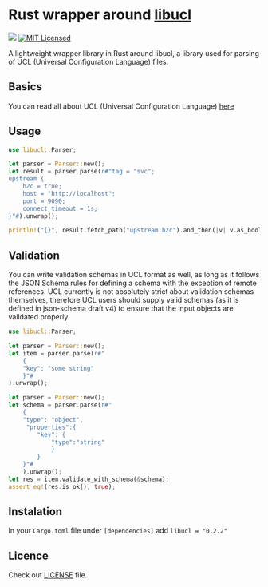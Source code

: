 # Rust wrapper around [libucl][libucl]

![](https://github.com/draft6/libucl-rs/workflows/Build/badge.svg)
[![MIT Licensed](https://img.shields.io/badge/Licence-MIT-blue.svg)](https://opensource.org/licenses/MIT)

A lightweight wrapper library in Rust around libucl, a library used for parsing of UCL (Universal Configuration Language) files.

## Basics
You can read all about UCL (Universal Configuration Language) [here][libucldoc] 
## Usage

```rust
use libucl::Parser;

let parser = Parser::new();
let result = parser.parse(r#"tag = "svc";
upstream {
    h2c = true;
    host = "http://localhost";
    port = 9090;
    connect_timeout = 1s;
}"#).unwrap();

println!("{}", result.fetch_path("upstream.h2c").and_then(|v| v.as_bool()));

```

## Validation
You can write validation schemas in UCL format as well,
 as long as it follows the JSON Schema rules for defining a schema with the exception of remote references.
 UCL currently is not absolutely strict about validation schemas themselves, 
 therefore UCL users should supply valid schemas (as it is defined in json-schema draft v4) to ensure that the input objects are validated properly.
```rust
use libucl::Parser;

let parser = Parser::new();
let item = parser.parse(r#"
    {
    "key": "some string"
    }"#
).unwrap();

let parser = Parser::new();
let schema = parser.parse(r#"
    {
    "type": "object",
     "properties":{
        "key": {
            "type":"string"
            }
        }
    }"#
    ).unwrap();
let res = item.validate_with_schema(&schema);
assert_eq!(res.is_ok(), true);

```

## Instalation
In your `Cargo.toml` file under `[dependencies]` add `libucl = "0.2.2"` 




## Licence

Check out [LICENSE](LICENSE) file.

[libucl]: https://github.com/vstakhov/libucl "Universal configuration library parser"
[libucldoc]: https://github.com/vstakhov/libucl#introduction "UCL introduction"
